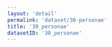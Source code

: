 ```yaml
---
layout: 'detail'
permalink: 'dataset/30-personae'
title: '30_personae'
datasetID: '30_personae'
---
```

